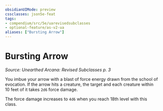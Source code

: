 ```yaml
---
obsidianUIMode: preview
cssclasses: json5e-feat
tags:
- compendium/src/5e/uarevisedsubclasses
- optional-feature/as-v2-ua
aliases: ["Bursting Arrow"]
---
```

# Bursting Arrow
*Source: Unearthed Arcana: Revised Subclasses p. 3*  

You imbue your arrow with a blast of force energy drawn from the school of evocation. If the arrow hits a creature, the target and each creature within 10 feet of it takes `2d6` force damage.

The force damage increases to `4d6` when you reach 18th level with this class.